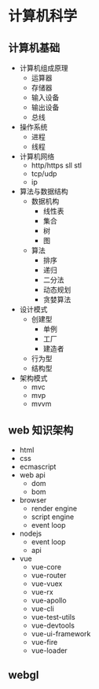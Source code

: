 # 计算机科学

## 计算机基础
- 计算机组成原理
  - 运算器
  - 存储器
  - 输入设备
  - 输出设备
  - 总线
- 操作系统
  - 进程
  - 线程
- 计算机网络
  - http/https sll stl
  - tcp/udp
  - ip
- 算法与数据结构
  - 数据机构
    - 线性表
    - 集合
    - 树
    - 图
  - 算法
    - 排序
    - 递归
    - 二分法
    - 动态规划
    - 贪婪算法
- 设计模式
  - 创建型
    - 单例
    - 工厂
    - 建造者
  - 行为型
  - 结构型
- 架构模式
  - mvc
  - mvp
  - mvvm

## web 知识架构
- html
- css
- ecmascript
- web api
  - dom
  - bom
- browser
  - render engine
  - script engine
  - event loop
- nodejs
  - event loop
  - api
- vue
  - vue-core
  - vue-router
  - vue-vuex
  - vue-rx
  - vue-apollo
  - vue-cli
  - vue-test-utils
  - vue-devtools
  - vue-ui-framework
  - vue-fire
  - vue-loader

## webgl
